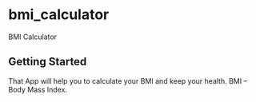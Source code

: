 # bmi_calculator

BMI Calculator

## Getting Started

That App will help you to calculate your BMI and keep your health.
BMI – Body Mass Index.
